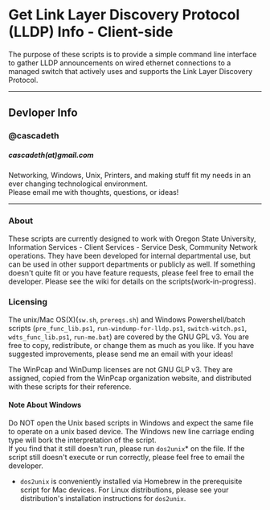 # Get Link Layer Discovery Protocol (LLDP) Info - Client-side

The purpose of these scripts is to provide a simple command line interface
to gather LLDP announcements on wired ethernet connections to a managed switch
that actively uses and supports the Link Layer Discovery Protocol.

***
## Devloper Info
### @cascadeth
##### cascadeth(at)gmail.com
Networking, Windows, Unix, Printers, and making stuff fit my needs in an
ever changing technological environment.  
Please email me with thoughts, questions, or ideas!

***
### About
These scripts are currently designed to work with Oregon State University, Information
Services - Client Services - Service Desk, Community Network operations.
They have been developed for internal departmental use, but can be used in other
support departments or publicly as well.  If something doesn't quite fit or you
have feature requests, please feel free to email the developer.  Please see the wiki for
details on the scripts(work-in-progress).

### Licensing
The unix/Mac OS(X)(`sw.sh`, `prereqs.sh`) and Windows Powershell/batch scripts
(`pre_func_lib.ps1`, `run-windump-for-lldp.ps1`, `switch-witch.ps1`, `wdts_func_lib.ps1`,
 `run-me.bat`) are covered by the GNU GPL v3.  You are free to copy, redistribute,
 or change them as much as you like.  If you have suggested improvements, please send me an
email with your ideas!

The WinPcap and WinDump licenses are not GNU GLP v3.  They are assigned, copied
from the WinPcap organization website, and distributed with these scripts for their reference.

#### Note About Windows
Do NOT open the Unix based scripts in Windows and expect the same file to operate
on a unix based device.  The Windows new line carriage ending type will bork the
interpretation of the script.  
If you find that it still doesn't run, please run `dos2unix`* on the file.  If the
script still doesn't execute or run correctly, please feel free to email the developer.  


* `dos2unix` is conveniently installed via Homebrew in the prerequisite script
for Mac devices.  For Linux distributions, please see your distribution's
installation instructions for `dos2unix`.
